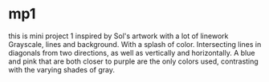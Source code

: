 # mp1
this is mini project 1
inspired by Sol's artwork with a lot of linework
Grayscale, lines and background. With a splash of color. Intersecting lines in diagonals from two directions, as well as vertically and horizontally. A blue and pink that are both closer to purple are the only colors used, contrasting with the varying shades of gray.
